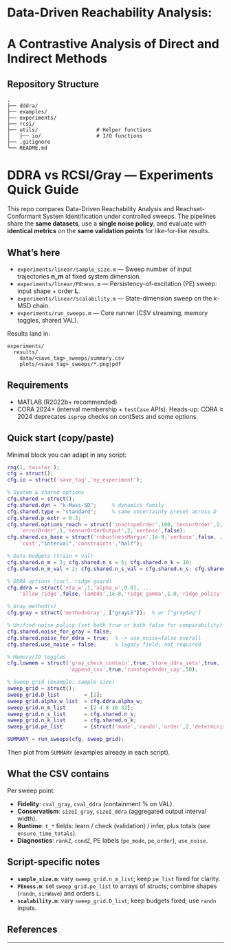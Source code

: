 # Data-Driven Reachability Analysis: 
# A Contrastive Analysis of Direct and Indirect Methods

## Repository Structure

```plaintext
.
├── dddra/
├── examples/             
├── experiments/            
├── rcsi/               
├── utils/                   # Helper functions
│   ├── io/                  # I/O functions
├── .gitignore
└── README.md                

```


# DDRA vs RCSI/Gray — Experiments Quick Guide

This repo compares Data-Driven Reachability Analysis and Reachset-Conformant System Identification under controlled sweeps. The pipelines share the **same datasets**, use a **single noise policy**, and evaluate with **identical metrics** on the **same validation points** for like-for-like results.

## What’s here

* `experiments/linear/sample_size.m` — Sweep number of input trajectories **n\_m** at fixed system dimension.
* `experiments/linear/PEness.m` — Persistency-of-excitation (PE) sweep: input shape + order **L**.
* `experiments/linear/scalability.m` — State-dimension sweep on the k-MSD chain.
* `experiments/run_sweeps.m` — Core runner (CSV streaming, memory toggles, shared VAL).

Results land in:

```
experiments/
  results/
    data/<save_tag>_sweeps/summary.csv
    plots/<save_tag>_sweeps/*.png|pdf
```

## Requirements

* MATLAB (R2022b+ recommended)
* CORA 2024+ (interval membership + `testCase` APIs).
  Heads-up: CORA ≥ 2024 deprecates `isprop` checks on contSets and some options.

## Quick start (copy/paste)

Minimal block you can adapt in any script:

```matlab
rng(1,'twister');
cfg = struct();
cfg.io = struct('save_tag','my_experiment');

% System & shared options
cfg.shared = struct();
cfg.shared.dyn = "k-Mass-SD";     % dynamics family
cfg.shared.type = "standard";     % same uncertainty preset across D
cfg.shared.p_extr = 0.3;
cfg.shared.options_reach = struct('zonotopeOrder',100,'tensorOrder',2, ...
    'errorOrder',1,'tensorOrderOutput',2,'verbose',false);
cfg.shared.cs_base = struct('robustnessMargin',1e-9,'verbose',false, ...
    'cost',"interval",'constraints',"half");

% Data budgets (train + val)
cfg.shared.n_m = 3; cfg.shared.n_s = 5; cfg.shared.n_k = 10;
cfg.shared.n_m_val = 2; cfg.shared.n_s_val = cfg.shared.n_s; cfg.shared.n_k_val = cfg.shared.n_k;

% DDRA options (incl. ridge guard)
cfg.ddra = struct('eta_w',1,'alpha_w',0.01, ...
    'allow_ridge',false,'lambda',1e-8,'ridge_gamma',1.0,'ridge_policy',"MAB");

% Gray method(s)
cfg.gray = struct('methodsGray', ["grayLS"]);  % or ["graySeq"]

% Unified noise policy (set both true or both false for comparability)
cfg.shared.noise_for_gray = false;
cfg.shared.noise_for_ddra = true;  % -> use_noise=false overall
cfg.shared.use_noise = false;      % legacy field; not required

% Memory/IO toggles
cfg.lowmem = struct('gray_check_contain',true,'store_ddra_sets',true, ...
                    'append_csv',true,'zonotopeOrder_cap',50);

% Sweep grid (example: sample size)
sweep_grid = struct();
sweep_grid.D_list        = [2];
sweep_grid.alpha_w_list  = cfg.ddra.alpha_w;
sweep_grid.n_m_list      = [2 4 8 16 32];
sweep_grid.n_s_list      = cfg.shared.n_s;
sweep_grid.n_k_list      = cfg.shared.n_k;
sweep_grid.pe_list       = {struct('mode','randn','order',2,'deterministic',true,'strength',1)};

SUMMARY = run_sweeps(cfg, sweep_grid);
```

Then plot from `SUMMARY` (examples already in each script).

## What the CSV contains

Per sweep point:

* **Fidelity**: `cval_gray`, `cval_ddra` (containment % on VAL).
* **Conservatism**: `sizeI_gray`, `sizeI_ddra` (aggregated output interval width).
* **Runtime**: `t_*` fields: learn / check (validation) / infer, plus totals (see `ensure_time_totals`).
* **Diagnostics**: `rankZ`, `condZ`, PE labels (`pe_mode`, `pe_order`), `use_noise`.

## Script-specific notes

* **`sample_size.m`**: vary `sweep_grid.n_m_list`; keep `pe_list` fixed for clarity.
* **`PEness.m`**: set `sweep_grid.pe_list` to arrays of structs; combine shapes (`randn`, `sinWave`) and orders `L`.
* **`scalability.m`**: vary `sweep_grid.D_list`; keep budgets fixed; use `randn` inputs.


## References


---

